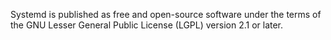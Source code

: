  Systemd is published as free and open-source software under the terms of the GNU Lesser General Public License (LGPL) version 2.1 or later.
